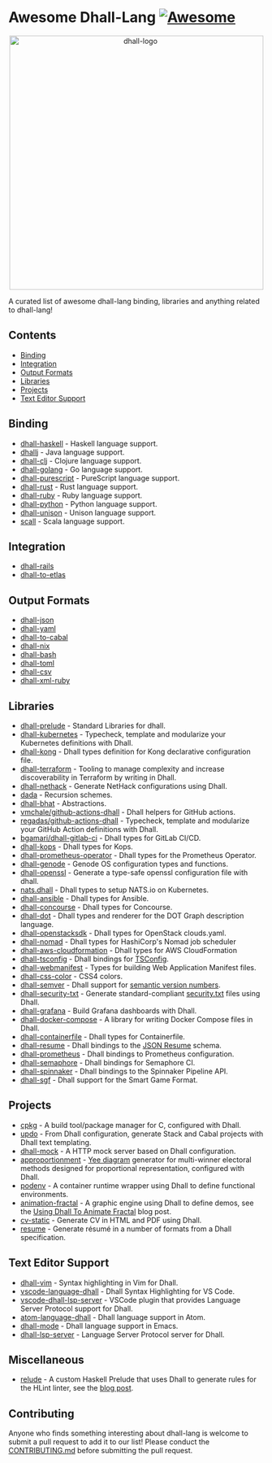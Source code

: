 # Awesome Dhall-Lang [![Awesome](https://awesome.re/badge.svg)](https://awesome.re)

<div align="center">
    <div>
        <img width="500" src="img/dhall-logo.svg" alt="dhall-logo">
    </div>
</div>

A curated list of awesome dhall-lang binding, libraries and anything related to dhall-lang!

## Contents
- [Binding](#binding)
- [Integration](#integration)
- [Output Formats](#output-formats)
- [Libraries](#libraries)
- [Projects](#projects)
- [Text Editor Support](#text-editor-support)

## Binding
- [dhall-haskell](https://github.com/dhall-lang/dhall-haskell) - Haskell language support.
- [dhallj](https://github.com/travisbrown/dhallj) - Java language support.
- [dhall-clj](https://github.com/f-f/dhall-clj) - Clojure language support.
- [dhall-golang](https://github.com/philandstuff/dhall-golang) - Go language support.
- [dhall-purescript](https://github.com/MonoidMusician/dhall-purescript) - PureScript language support.
- [dhall-rust](https://github.com/Nadrieril/dhall-rust) - Rust language support.
- [dhall-ruby](https://git.sr.ht/~singpolyma/dhall-ruby) - Ruby language support.
- [dhall-python](https://github.com/s-zeng/dhall-python) - Python language support.
- [dhall-unison](https://github.com/hagl/dhall-unison) - Unison language support.
- [scall](https://github.com/winitzki/scall) - Scala language support.

## Integration
- [dhall-rails](https://git.sr.ht/~singpolyma/dhall-rails)
- [dhall-to-etlas](https://github.com/eta-lang/dhall-to-etlas)

## Output Formats
- [dhall-json](https://github.com/dhall-lang/dhall-haskell/tree/master/dhall-json)
- [dhall-yaml](https://github.com/dhall-lang/dhall-haskell/tree/master/dhall-yaml)
- [dhall-to-cabal](https://github.com/dhall-lang/dhall-to-cabal)
- [dhall-nix](https://github.com/dhall-lang/dhall-haskell/tree/master/dhall-nix)
- [dhall-bash](https://github.com/dhall-lang/dhall-haskell/tree/master/dhall-bash)
- [dhall-toml](https://github.com/dhall-lang/dhall-haskell/tree/main/dhall-toml)
- [dhall-csv](https://github.com/dhall-lang/dhall-haskell/tree/main/dhall-csv)
- [dhall-xml-ruby](https://git.sr.ht/~singpolyma/dhall-xml-ruby)

## Libraries
- [dhall-prelude](https://github.com/dhall-lang/dhall-lang/tree/master/Prelude) - Standard Libraries for dhall.
- [dhall-kubernetes](https://github.com/dhall-lang/dhall-kubernetes) - Typecheck, template and modularize your Kubernetes definitions with Dhall.
- [dhall-kong](https://github.com/RyanSiu1995/dhall-kong) - Dhall types definition for Kong declarative configuration file.
- [dhall-terraform](https://github.com/blast-hardcheese/dhall-terraform) - Tooling to manage complexity and increase discoverability in Terraform by writing in Dhall.
- [dhall-nethack](https://github.com/dhall-lang/dhall-nethack) - Generate NetHack configurations using Dhall.
- [dada](https://github.com/sellout/dada) - Recursion schemes.
- [dhall-bhat](https://github.com/FormationAI/dhall-bhat/) - Abstractions.
- [vmchale/github-actions-dhall](https://github.com/vmchale/github-actions-dhall) - Dhall helpers for GitHub actions.
- [regadas/github-actions-dhall](https://github.com/regadas/github-actions-dhall) - Typecheck, template and modularize your GitHub Action definitions with Dhall.
- [bgamari/dhall-gitlab-ci](https://github.com/bgamari/dhall-gitlab-ci) - Dhall types for GitLab CI/CD.
- [dhall-kops](https://github.com/coralogix/dhall-kops) - Dhall types for Kops.
- [dhall-prometheus-operator](https://github.com/coralogix/dhall-prometheus-operator) - Dhall types for the Prometheus Operator.
- [dhall-genode](https://git.sr.ht/~ehmry/dhall-genode) - Genode OS configuration types and functions.
- [dhall-openssl](https://github.com/jvanbruegge/dhall-openssl) - Generate a type-safe openssl configuration file with dhall.
- [nats.dhall](https://github.com/wallyqs/nats.dhall) - Dhall types to setup NATS.io on Kubernetes.
- [dhall-ansible](https://github.com/softwarefactory-project/dhall-ansible) - Dhall types for Ansible.
- [dhall-concourse](https://github.com/coralogix/dhall-concourse) - Dhall types for Concourse.
- [dhall-dot](https://github.com/Gabriel439/dhall-dot) - Dhall types and renderer for the DOT Graph description language.
- [dhall-openstacksdk](https://github.com/softwarefactory-project/dhall-openstacksdk) - Dhall types for OpenStack clouds.yaml.
- [dhall-nomad](https://github.com/seatgeek/dhall-nomad) - Dhall types for HashiCorp's Nomad job scheduler
- [dhall-aws-cloudformation](https://github.com/jcouyang/dhall-aws-cloudformation) - Dhall types for AWS CloudFormation
- [dhall-tsconfig](https://github.com/maxdeviant/dhall-tsconfig) - Dhall bindings for [TSConfig](https://www.typescriptlang.org/tsconfig).
- [dhall-webmanifest](https://gitlab.com/toastal/dhall-webmanifest) - Types for building Web Application Manifest files.
- [dhall-css-color](https://gitlab.com/toastal/dhall-css-color) - CSS4 colors.
- [dhall-semver](https://github.com/Gabriella439/dhall-semver) - Dhall support for [semantic version numbers](https://semver.org/).
- [dhall-security-txt](https://github.com/coralogix/dhall-security-txt) - Generate standard-compliant [security.txt](https://securitytxt.org/) files using Dhall.
- [dhall-grafana](https://github.com/weeezes/dhall-grafana) - Build Grafana dashboards with Dhall.
- [dhall-docker-compose](https://github.com/sbdchd/dhall-docker-compose) - A library for writing Docker Compose files in Dhall.
- [dhall-containerfile](https://github.com/softwarefactory-project/dhall-containerfile) - Dhall types for Containerfile.
- [dhall-resume](https://github.com/gaelreyrol/dhall-resume) - Dhall bindings to the [JSON Resume](https://jsonresume.org) schema.
- [dhall-prometheus](https://github.com/softwarefactory-project/dhall-prometheus) - Dhall bindings to Prometheus configuration.
- [dhall-semaphore](https://github.com/maxdeviant/dhall-semaphore) - Dhall bindings for Semaphore CI.
- [dhall-spinnaker](https://github.com/zendesk/dhall-spinnaker) - Dhall bindings to the Spinnaker Pipeline API.
- [dhall-sgf](https://github.com/TristanCacqueray/dhall-sgf) - Dhall support for the Smart Game Format.

## Projects
- [cpkg](https://github.com/vmchale/cpkg) - A build tool/package manager for C, configured with Dhall.
- [updo](https://github.com/cabalism/updo) - From Dhall configuration, generate Stack and Cabal projects with Dhall text templating.
- [dhall-mock](https://github.com/dhall-mock/dhall-mock) - A HTTP mock server based on Dhall configuration.
- [approportionment](https://github.com/akazukin5151/approportionment) - [Yee diagram](https://electowiki.org/wiki/Yee_diagram) generator for multi-winner electoral methods designed for proportional representation, configured with Dhall.
- [podenv](https://github.com/podenv/podenv) - A container runtime wrapper using Dhall to define functional environments.
- [animation-fractal](https://gitlab.com/TristanCacqueray/animation-fractal) - A graphic engine using Dhall to define demos, see the [Using Dhall To Animate Fractal](https://tristancacqueray.github.io/blog/using-dhall-to-animate-fractal) blog post.
- [cv-static](https://github.com/mstksg/cv-static) - Generate CV in HTML and PDF using Dhall.
- [resume](https://github.com/s-zeng/resume) - Generate résumé in a number of formats from a Dhall specification.

## Text Editor Support
- [dhall-vim](https://github.com/vmchale/dhall-vim) - Syntax highlighting in Vim for Dhall.
- [vscode-language-dhall](https://github.com/PanAeon/vscode-language-dhall) - Dhall Syntax Highlighting for VS Code.
- [vscode-dhall-lsp-server](https://github.com/dhall-lang/vscode-dhall-lsp-server) - VSCode plugin that provides Language Server Protocol support for Dhall.
- [atom-language-dhall](https://github.com/jmitchell/atom-language-dhall) - Dhall language support in Atom.
- [dhall-mode](https://github.com/psibi/dhall-mode) - Dhall language support in Emacs.
- [dhall-lsp-server](https://github.com/dhall-lang/dhall-haskell/tree/main/dhall-lsp-server) - Language Server Protocol server for Dhall.

## Miscellaneous
- [relude](https://github.com/kowainik/relude/tree/main/hlint) - A custom Haskell Prelude that uses Dhall to generate rules for the HLint linter, see the [blog post](https://kowainik.github.io/posts/2018-09-09-dhall-to-hlint).

## Contributing
Anyone who finds something interesting about dhall-lang is welcome to submit a pull request to add it to our list!
Please conduct the [CONTRIBUTING.md](CONTRIBUTING.md) before submitting the pull request.
